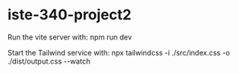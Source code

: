 # iste-340-project2

Run the vite server with:
npm run dev

Start the Tailwind service with:
npx tailwindcss -i ./src/index.css -o ./dist/output.css --watch
